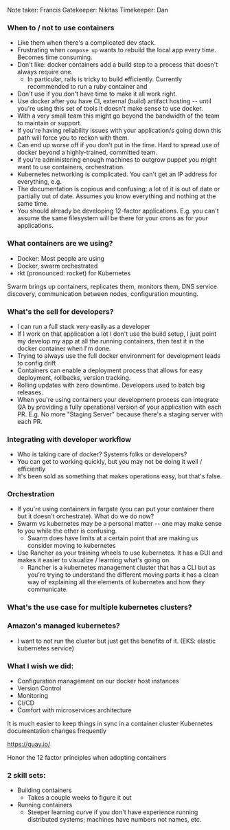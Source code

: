 Note taker: Francis
Gatekeeper: Nikitas
Timekeeper: Dan


### When to / not to use containers
* Like them when there's a complicated dev stack. 
* Frustrating when `compose up` wants to rebuild the local app every time. Becomes time consuming.
* Don't like: docker containers add a build step to a process that doesn't always require one.
  * In particular, rails is tricky to build efficiently. Currently recommended to run a ruby container and 
* Don't use if you don't have time to make it all work right.
* Use docker after you have CI, external (build) artifact hosting -- until you're using this set of tools it doesn't make sense to use docker.
* With a very small team this might go beyond the bandwidth of the team to maintain or support.
* If you're having reliability issues with your application/s going down this path will force you to reckon with them.
* Can end up worse off if you don't put in the time. Hard to spread use of docker beyond a highly-trained, committed team.
* If you're administering enough machines to outgrow puppet you might want to use containers, orchestration.
* Kubernetes networking is complicated. You can't get an IP address for everything, e.g.
* The documentation is copious and confusing; a lot of it is out of date or partially out of date. Assumes you know everything and nothing at the same time.
* You should already be developing 12-factor applications. E.g. you can't assume the same filesystem will be there for your crons as for your applications.

### What containers are we using?
* Docker: Most people are using
* Docker, swarm orchestrated
* rkt (pronounced: rocket) for Kubernetes

Swarm brings up containers, replicates them, monitors them, DNS service discovery, communication between nodes, configuration mounting.

### What's the sell for developers?
* I can run a full stack very easily as a developer
* If I work on that application a lot I don't use the build setup, I just point my develop my app at all the running containers, then test it in the docker container when I'm done.
* Trying to always use the full docker environment for development leads to config drift
* Containers can enable a deployment process that allows for easy deployment, rollbacks, version tracking.
* Rolling updates with zero downtime. Developers used to batch big releases.
* When you're using containers your development process can integrate QA by providing a fully operational version of your application with each PR. E.g. No more "Staging Server" because there's a staging server with each PR.

### Integrating with developer workflow
* Who is taking care of docker? Systems folks or developers?
* You can get to working quickly, but you may not be doing it well / efficiently 
* It's been sold as something that makes operations easy, but that's false.

### Orchestration
* If you're using containers in fargate (you can put your container there but it doesn't orchestrate). What do we do now?
* Swarm vs kubernetes may be a personal matter -- one may make sense to you while the other is confusing.
  * Swarm does have limits at a certain point that are making us consider moving to kubernetes
* Use Rancher as your training wheels to use kubernetes. It has a GUI and makes it easier to visualize / learning what's going on.
  * Rancher is a kubernetes management cluster that has a CLI but as you're trying to understand the different moving parts it has a clean way of explaining all the elements of kubernetes and how they communicate.

### What's the use case for multiple kubernetes clusters?



### Amazon's managed kubernetes?
* I want to not run the cluster but just get the benefits of it. (EKS: elastic kubernetes service)

### What I wish we did: 
* Configuration management on our docker host instances
* Version Control
* Monitoring
* CI/CD 
* Comfort with microservices architecture

It is much easier to keep things in sync in a container cluster 
Kubernetes documentation changes frequently

https://quay.io/ 

Honor the 12 factor principles when adopting containers

### 2 skill sets:
* Building containers
  * Takes a couple weeks to figure it out
* Running containers
  * Steeper learning curve if you don't have experience running distributed systems; machines have numbers not names, etc.
